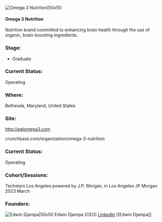 

![Omega 3 Nutrition|50x50](https://media.licdn.com/dms/image/C4D0BAQGxmM7cvF3QxA/company-logo_200_200/0/1643689888954?e=1692835200&v=beta&t=VcGyfwjdwqPR4YTeoueI6b2gvk0hHNplxOThMDYYBk8)

#### Omega 3 Nutrition
Nutrition brand committed to enhancing brain health through the use of organic, brain-boosting ingredients.

### Stage: 
 - Graduate 

### Current Status: 
Operating

### Where:
Bethesda, Maryland, United States

### Site:
http://eatomega3.com



crunchbase.com/organization/omega-3-nutrition

### Current Status: 
Operating

### Cohort/Sessions: 
Techstars Los Angeles powered by J.P. Morgan, in Los Angeles JP Morgan 2023 March

### Founders: 

![Edwin Djampa|50x50]() Edwin Djampa (CEO) [LinkedIn](https://linkedin.com/in/edwin-bright-djampa-1057411a1) [[Edwin Djampa]]



